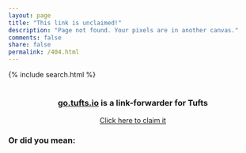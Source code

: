 ```yaml
---
layout: page
title: "This link is unclaimed!"
description: "Page not found. Your pixels are in another canvas."
comments: false
share: false
permalink: /404.html
---
```


{% include search.html %}

<script type="text/javascript">
  window.onload = function () {
    var url = window.location.href;
    url = url.replace("http://localhost:4000/", "");
    url = url.replace("https://localhost:4000/", "");
    url = url.replace("http://go.tufts.io/", "");
    url = url.replace("https://go.tufts.io/", "");

    var linkText = document.getElementById("url-text");
    var button = document.getElementById("create-link");
    linkText.innerHTML = "/"+url+" is available!";
    linkText.setAttribute('href', '/new?shorturl='+url);
    button.setAttribute('href', '/new?shorturl='+url);

    searchResults = searchPosts(url);
    console.log(searchResults);
    if (searchResults.length == 0) {
      document.getElementById("search-container").style.display = "none";
    } else {
      list = document.getElementById("search-list");
      for (i = 0; i < searchResults.length; i++) {
        var postItem = searchResults[i];
        var item = document.createElement('li');
        var itemLink = document.createElement('a');
        var authorText = document.createElement('span');
        itemLink.appendChild(document.createTextNode("/" + postItem.title));
        authorText.appendChild(document.createTextNode(" (by " + postItem.author + ")"));
        authorText.style.color = "#888";
        itemLink.href = postItem.forward_to;
        itemLink.style.fontWeight = "bold";
        if (postItem.description) {
          itemLink.title += postItem.description + " ("+postItem.date.substring(0,10)+")";
        } else {
          itemLink.title = "Created on: " + postItem.date.substring(0,10) + " (No description included)";
        }

        item.appendChild(itemLink);
        item.appendChild(authorText);
        list.appendChild(item);
      }
    }
  }
</script>

<div align="center">
  <h1><a href="" id="url-text"> </a></h1>
  <h3><a href="http://go.tufts.io">go.tufts.io</a> is a link-forwarder for Tufts</h3>
  <a href="/new" id="create-link" class="btn btn-info">Click here to claim it</a>
  <div id="search-container" align="left">
    <h3>Or did you mean:</h3>
    <ul id="search-list">
    </ul>
  </div>
</div>


